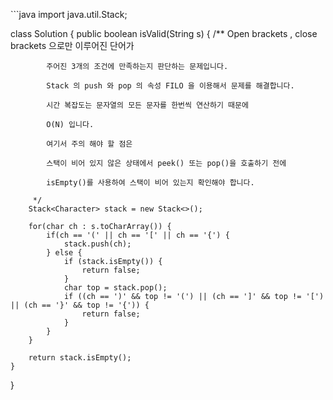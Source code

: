 ​```java
import java.util.Stack;

class Solution {
    public boolean isValid(String s) {
        /**
            Open brackets , close brackets 으로만 이루어진 단어가 

            주어진 3개의 조건에 만족하는지 판단하는 문제입니다.

            Stack 의 push 와 pop 의 속성 FILO 을 이용해서 문제를 해결합니다.

            시간 복잡도는 문자열의 모든 문자를 한번씩 연산하기 때문에

            O(N) 입니다.

            여기서 주의 해야 할 점은

            스택이 비어 있지 않은 상태에서 peek() 또는 pop()을 호출하기 전에 

            isEmpty()를 사용하여 스택이 비어 있는지 확인해야 합니다.

         */
        Stack<Character> stack = new Stack<>();

        for(char ch : s.toCharArray()) {
            if(ch == '(' || ch == '[' || ch == '{') {
                stack.push(ch);
            } else {
                if (stack.isEmpty()) {
                    return false; 
                }
                char top = stack.pop();
                if ((ch == ')' && top != '(') || (ch == ']' && top != '[') || (ch == '}' && top != '{')) {
                    return false; 
                }
            }
        }

        return stack.isEmpty();
    }
}

```
